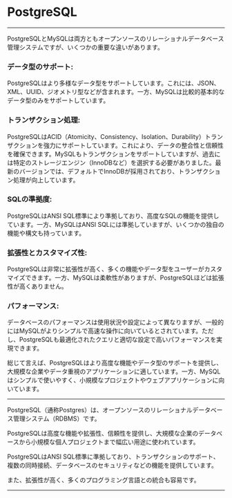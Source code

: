 # PostgreSQL

---

PostgreSQLとMySQLは両方ともオープンソースのリレーショナルデータベース管理システムですが、いくつかの重要な違いがあります。

### データ型のサポート: 
PostgreSQLはより多様なデータ型をサポートしています。これには、JSON、XML、UUID、ジオメトリ型などが含まれます。一方、MySQLは比較的基本的なデータ型のみをサポートしています。

### トランザクション処理: 
PostgreSQLはACID（Atomicity、Consistency、Isolation、Durability）トランザクションを強力にサポートしています。これにより、データの整合性と信頼性を確保できます。MySQLもトランザクションをサポートしていますが、過去には特定のストレージエンジン（InnoDBなど）を選択する必要がありました。最新のバージョンでは、デフォルトでInnoDBが採用されており、トランザクション処理が向上しています。

### SQLの準拠度: 
PostgreSQLはANSI SQL標準により準拠しており、高度なSQLの機能を提供しています。一方、MySQLはANSI SQLには準拠していますが、いくつかの独自の機能や構文も持っています。

### 拡張性とカスタマイズ性: 
PostgreSQLは非常に拡張性が高く、多くの機能やデータ型をユーザーがカスタマイズできます。一方、MySQLは柔軟性がありますが、PostgreSQLほどは拡張性が高くありません。

### パフォーマンス: 
データベースのパフォーマンスは使用状況や設定によって異なりますが、一般的にはMySQLがよりシンプルで高速な操作に向いているとされています。ただし、PostgreSQLも最適化されたクエリと適切な設定で高いパフォーマンスを実現できます。

総じて言えば、PostgreSQLはより高度な機能やデータ型のサポートを提供し、大規模な企業やデータ重視のアプリケーションに適しています。一方、MySQLはシンプルで使いやすく、小規模なプロジェクトやウェブアプリケーションに向いています。


---


PostgreSQL（通称Postgres）は、オープンソースのリレーショナルデータベース管理システム（RDBMS）です。

PostgreSQLは高度な機能や拡張性、信頼性を提供し、大規模な企業のデータベースから小規模な個人プロジェクトまで幅広い用途に使われています。

PostgreSQLはANSI SQL標準に準拠しており、トランザクションのサポート、複数の同時接続、データベースのセキュリティなどの機能を提供しています。

また、拡張性が高く、多くのプログラミング言語との統合も容易です。




---
